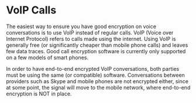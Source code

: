 [Title]: # (VoIP Calls)
[Difficulty]: # (Beginner)
[Order]: # (1)

# VoIP Calls

The easiest way to ensure you have good encryption on voice conversations is to use VoIP instead of regular calls. VoIP (Voice over Internet Protocol) refers to calls made using the internet. Using VoIP is generally free (or significantly cheaper than mobile phone calls) and leaves few data traces. Good call encryption software is currently only supported on a few models of smart phones.

In order to have end-to-end encrypted VoIP conversations, both parties must be using the same (or compatible) software. Conversations between providers such as Skype and mobile phones are not encrypted either, since at some point, the signal will move to the mobile network, where end-to-end encryption is NOT in place.